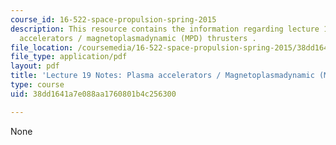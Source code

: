 ```yaml
---
course_id: 16-522-space-propulsion-spring-2015
description: This resource contains the information regarding lecture 19 notes plasma
  accelerators / magnetoplasmadynamic (MPD) thrusters .
file_location: /coursemedia/16-522-space-propulsion-spring-2015/38dd1641a7e088aa1760801b4c256300_MIT16_522S15_Lecture19.pdf
file_type: application/pdf
layout: pdf
title: 'Lecture 19 Notes: Plasma accelerators / Magnetoplasmadynamic (MPD) thrusters'
type: course
uid: 38dd1641a7e088aa1760801b4c256300

---
```

None
